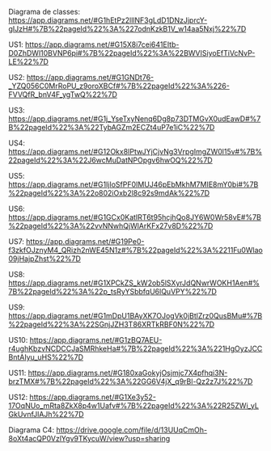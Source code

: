 Diagrama de classes:
https://app.diagrams.net/#G1hEtPz2lllNF3gLdD1DNzJjprcY-gIJzH#%7B%22pageId%22%3A%227odnKzkB1V_w14aa5Nxj%22%7D

US1:
https://app.diagrams.net/#G15X8i7cei641EItb-D0ZhDWl10BVNP6pi#%7B%22pageId%22%3A%22BWVISiyoEfTiVcNvP-LE%22%7D

US2:
https://app.diagrams.net/#G1GNDt76-_YZQ056C0MrRoPU_z9oroXBCf#%7B%22pageId%22%3A%226-FVVQfR_bnV4F_ygTwQ%22%7D

US3:
https://app.diagrams.net/#G1j_YseTxyNenq6Dg8p73DTMGvX0udEawD#%7B%22pageId%22%3A%22TybAGZm2ECZt4uP7e1iC%22%7D

US4:
https://app.diagrams.net/#G12Okx8IPtwJYjCjvNg3VrpgImgZW0l15v#%7B%22pageId%22%3A%22J6wcMuDatNPOpgv6hwOQ%22%7D

US5:
https://app.diagrams.net/#G1IjloSfPF0IMUJ46pEbMkhM7MIE8mY0bi#%7B%22pageId%22%3A%22o802iOxb2l8c92s9mdAk%22%7D

US6:
https://app.diagrams.net/#G1GCx0KatIRT6t95hcjhQo8JY6W0Wr58vE#%7B%22pageId%22%3A%22vvNNwhQjWlArKFx27v8D%22%7D

US7:
https://app.diagrams.net/#G19Pe0-f3zkfOJznyM4_QRizh2nWE45N1z#%7B%22pageId%22%3A%2211Fu0Wlao09jHajpZhst%22%7D

US8:
https://app.diagrams.net/#G1XPCkZS_kW2ob5lSXyrJdQNwrWOKH1Aen#%7B%22pageId%22%3A%22p_tsRyYSbbfqU6lQuVPY%22%7D

US9:
https://app.diagrams.net/#G1mDpU1BAyXK7OJogVk0jBtlZrz0QusBMu#%7B%22pageId%22%3A%22SGnjJZH3T86XRTkRBF0N%22%7D

US10:
https://app.diagrams.net/#G1zBQ7AEU-r4ughKbzvNCDCCJaSMRhkeHa#%7B%22pageId%22%3A%221HgOyzJCCBntAIyu_uHS%22%7D

US11:
https://app.diagrams.net/#G180xaGokyjOsjmjc7X4pfhqi3N-brzTMX#%7B%22pageId%22%3A%22GG6V4jX_q9rBl-Qz2z7J%22%7D

US12:
https://app.diagrams.net/#G1Xe3y52-17OqNUo_mRta8ZkX8p4w1Uafv#%7B%22pageId%22%3A%22R25ZWi_yLGkUvnfJlAJh%22%7D

Diagrama C4:
https://drive.google.com/file/d/13UUqCmOh-8oXt4acQP0VzlYgv9TKycuW/view?usp=sharing

